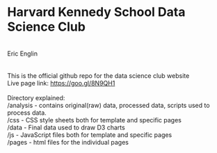 # Harvard Kennedy School Data Science Club
<br/>Eric Englin
<br/>
<br/>
<br/>This is the official github repo for the data science club website
<br/>
Live page link:
https://goo.gl/8N9QH1
<br/>
<br/>Directory explained:
<br/>/analysis - contains original(raw) data, processed data, scripts used to process data.
<br/>/css - CSS style sheets both for template and specific pages
<br/>/data - Final data used to draw D3 charts
<br/>/js - JavaScript files both for template and specific pages
<br/>/pages - html files for the individual pages
<br/>
<br/>
